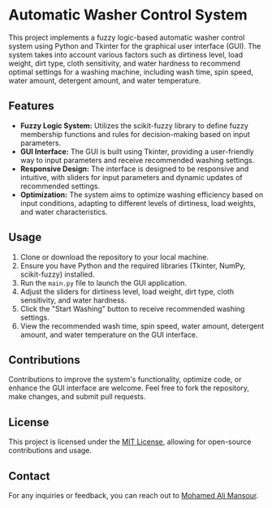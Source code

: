 # Automatic Washer Control System

This project implements a fuzzy logic-based automatic washer control system using Python and Tkinter for the graphical user interface (GUI). The system takes into account various factors such as dirtiness level, load weight, dirt type, cloth sensitivity, and water hardness to recommend optimal settings for a washing machine, including wash time, spin speed, water amount, detergent amount, and water temperature.

## Features

- **Fuzzy Logic System:** Utilizes the scikit-fuzzy library to define fuzzy membership functions and rules for decision-making based on input parameters.
- **GUI Interface:** The GUI is built using Tkinter, providing a user-friendly way to input parameters and receive recommended washing settings.
- **Responsive Design:** The interface is designed to be responsive and intuitive, with sliders for input parameters and dynamic updates of recommended settings.
- **Optimization:** The system aims to optimize washing efficiency based on input conditions, adapting to different levels of dirtiness, load weights, and water characteristics.

## Usage

1. Clone or download the repository to your local machine.
2. Ensure you have Python and the required libraries (Tkinter, NumPy, scikit-fuzzy) installed.
3. Run the `main.py` file to launch the GUI application.
4. Adjust the sliders for dirtiness level, load weight, dirt type, cloth sensitivity, and water hardness.
5. Click the "Start Washing" button to receive recommended washing settings.
6. View the recommended wash time, spin speed, water amount, detergent amount, and water temperature on the GUI interface.

## Contributions

Contributions to improve the system's functionality, optimize code, or enhance the GUI interface are welcome. Feel free to fork the repository, make changes, and submit pull requests.

## License

This project is licensed under the [MIT License](LICENSE), allowing for open-source contributions and usage.

## Contact

For any inquiries or feedback, you can reach out to [Mohamed Ali Mansour](https://www.linkedin.com/in/mohameddaliimansourr/).
